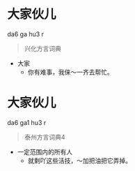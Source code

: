 # 大家伙儿
da6 ga hu3 r
> 兴化方言词典
- 大家
  - 你有难事，我俫～一齐去帮忙。

# 大家伙儿
da6 ga1 hu3 r
> 泰州方言词典4
- 一定范围内的所有人
  - 就剩吖这些活技，～加把油把它弄掉。
